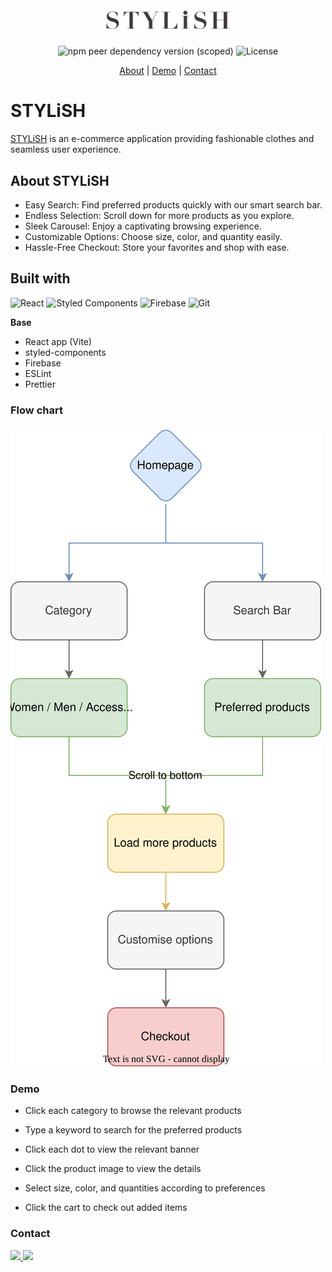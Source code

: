 <div align="center">
  <a href="https://joyup-management.web.app" style="margin-bottom:20px; display:block;">
    <img src="./src/assets/images/stylish-logo.png" alt="Logo" width="200px">
  </a>

![npm peer dependency version (scoped)](https://img.shields.io/npm/dependency-version/eslint-config-prettier/peer/eslint) ![License](https://img.shields.io/badge/License-MIT-blue)


  <p align="center">
    <a href="https://github.com/VitoProgramming/STYLiSH#About">About</a>
    |
    <a href="https://github.com/VitoProgramming/STYLiSH#Demo">Demo</a>
    |
    <a href="https://github.com/VitoProgramming/STYLiSH#Contact">Contact</a>
  </p>
</div>

# STYLiSH
[STYLiSH](https://front-end-class-batch20.web.app) is an e-commerce application providing fashionable clothes and seamless user experience.

## About STYLiSH
- Easy Search: Find preferred products quickly with our smart search bar.
- Endless Selection: Scroll down for more products as you explore.
- Sleek Carousel: Enjoy a captivating browsing experience.
- Customizable Options: Choose size, color, and quantity easily.
- Hassle-Free Checkout: Store your favorites and shop with ease.

## Built with

![React](https://img.shields.io/badge/react-%2320232a.svg?style=for-the-badge&logo=react&logoColor=%2361DAFB) ![Styled Components](https://img.shields.io/badge/styled--components-DB7093?style=for-the-badge&logo=styled-components&logoColor=white) ![Firebase](https://img.shields.io/badge/firebase-ffca28?style=for-the-badge&logo=firebase&logoColor=black) ![Git](https://img.shields.io/badge/git-%23F05033.svg?style=for-the-badge&logo=git&logoColor=white)

**Base**
- React app (Vite)
- styled-components
- Firebase
- ESLint
- Prettier

### Flow chart
 ![flow chart](./src/assets/images/flowchart.drawio.svg)

### Demo
- Click each category to browse the relevant products

- Type a keyword to search for the preferred products

- Click each dot to view the relevant banner

- Click the product image to view the details

- Select size, color, and quantities according to preferences

- Click the cart to check out added items

### Contact
  <a href="https://www.linkedin.com/in/vito-huang-275828243/" text-decoration="none">
    <img src="https://img.shields.io/badge/LinkedIn-0077B5?style=for-the-badge&logo=linkedin&logoColor=white" />
  </a>
  <a href="mailto:vito.formosa@outlook.com">
    <img src="https://img.shields.io/badge/Microsoft_Outlook-0078D4?style=for-the-badge&logo=microsoft-outlook&logoColor=white" />
  </a>

